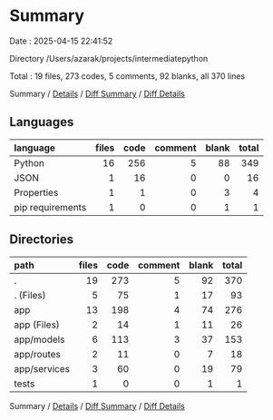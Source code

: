 # Summary

Date : 2025-04-15 22:41:52

Directory /Users/azarak/projects/intermediatepython

Total : 19 files,  273 codes, 5 comments, 92 blanks, all 370 lines

Summary / [Details](details.md) / [Diff Summary](diff.md) / [Diff Details](diff-details.md)

## Languages
| language | files | code | comment | blank | total |
| :--- | ---: | ---: | ---: | ---: | ---: |
| Python | 16 | 256 | 5 | 88 | 349 |
| JSON | 1 | 16 | 0 | 0 | 16 |
| Properties | 1 | 1 | 0 | 3 | 4 |
| pip requirements | 1 | 0 | 0 | 1 | 1 |

## Directories
| path | files | code | comment | blank | total |
| :--- | ---: | ---: | ---: | ---: | ---: |
| . | 19 | 273 | 5 | 92 | 370 |
| . (Files) | 5 | 75 | 1 | 17 | 93 |
| app | 13 | 198 | 4 | 74 | 276 |
| app (Files) | 2 | 14 | 1 | 11 | 26 |
| app/models | 6 | 113 | 3 | 37 | 153 |
| app/routes | 2 | 11 | 0 | 7 | 18 |
| app/services | 3 | 60 | 0 | 19 | 79 |
| tests | 1 | 0 | 0 | 1 | 1 |

Summary / [Details](details.md) / [Diff Summary](diff.md) / [Diff Details](diff-details.md)